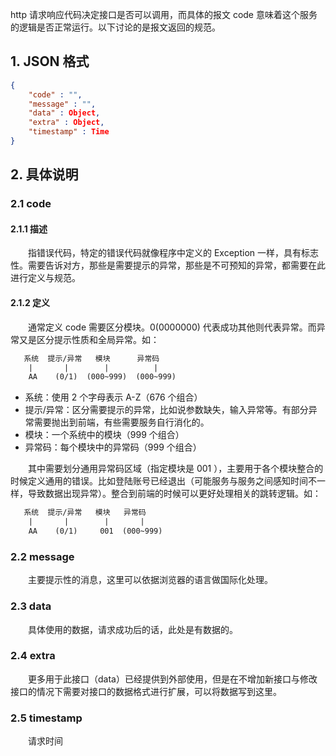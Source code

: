 http 请求响应代码决定接口是否可以调用，而具体的报文 code 意味着这个服务的逻辑是否正常运行。以下讨论的是报文返回的规范。

## 1. JSON 格式

```json
{
    "code" : "",
    "message" : "",
    "data" : Object,
    "extra" : Object,
    "timestamp" : Time
}
```

## 2. 具体说明

### 2.1 code

#### 2.1.1 描述

　　指错误代码，特定的错误代码就像程序中定义的 Exception 一样，具有标志性。需要告诉对方，那些是需要提示的异常，那些是不可预知的异常，都需要在此进行定义与规范。

#### 2.1.2 定义

　　通常定义 code 需要区分模块。0(0000000) 代表成功其他则代表异常。而异常又是区分提示性质和全局异常。如：

```html
   系统  提示/异常   模块      异常码
    |       |        |          | 
    AA    (0/1)  (000~999)  (000~999)
```

* 系统：使用 2 个字母表示 A-Z（676 个组合）
* 提示/异常：区分需要提示的异常，比如说参数缺失，输入异常等。有部分异常需要抛出到前端，有些需要服务自行消化的。
* 模块：一个系统中的模块（999 个组合）
* 异常码：每个模块中的异常码（999 个组合）

　　其中需要划分通用异常码区域（指定模块是 001 ），主要用于各个模块整合的时候定义通用的错误。比如登陆账号已经退出（可能服务与服务之间感知时间不一样，导致数据出现异常）。整合到前端的时候可以更好处理相关的跳转逻辑。如：

```html
   系统  提示/异常   模块   异常码
    |       |        |       | 
    AA    (0/1)     001  (000~999)
```

### 2.2 message

　　主要提示性的消息，这里可以依据浏览器的语言做国际化处理。

### 2.3 data

　　具体使用的数据，请求成功后的话，此处是有数据的。

### 2.4 extra

　　更多用于此接口（data）已经提供到外部使用，但是在不增加新接口与修改接口的情况下需要对接口的数据格式进行扩展，可以将数据写到这里。

### 2.5 timestamp

　　请求时间
